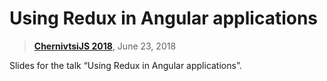 # Using Redux in Angular applications

> [**ChernivtsiJS 2018**](http://chernivtsi.js.org/), June 23, 2018

Slides for the talk “Using Redux in Angular applications”.
